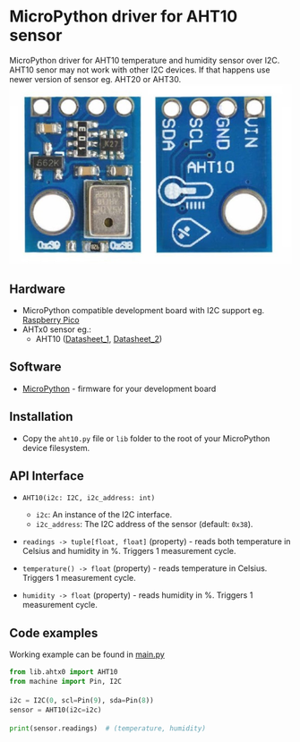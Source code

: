 # MicroPython driver for AHT10 sensor

MicroPython driver for AHT10 temperature and humidity sensor over I2C. AHT10 senor may not work with other I2C devices. If that happens use newer version of sensor eg. AHT20 or AHT30.
![AHT10](docs/img/AHT10.jpg)

## Hardware

-   MicroPython compatible development board with I2C support eg. [Raspberry Pico](https://www.raspberrypi.com/products/raspberry-pi-pico/)
-   AHTx0 sensor eg.:
    -   AHT10 ([Datasheet_1](docs/AHT10.pdf), [Datasheet_2](docs/AHT10_unofficial.pdf))

## Software

-   [MicroPython](https://micropython.org/download/) - firmware for your development board

## Installation

-   Copy the `aht10.py` file or `lib` folder to the root of your MicroPython device filesystem.

## API Interface

-   `AHT10(i2c: I2C, i2c_address: int)`

    -   `i2c`: An instance of the I2C interface.
    -   `i2c_address`: The I2C address of the sensor (default: `0x38`).

-   `readings -> tuple[float, float]` (property) - reads both temperature in Celsius and humidity in %. Triggers 1 measurement cycle.

-   `temperature() -> float` (property) - reads temperature in Celsius. Triggers 1 measurement cycle.

-   `humidity -> float` (property) - reads humidity in %. Triggers 1 measurement cycle.

## Code examples

Working example can be found in [main.py](main.py)

```py
from lib.ahtx0 import AHT10
from machine import Pin, I2C

i2c = I2C(0, scl=Pin(9), sda=Pin(8))
sensor = AHT10(i2c=i2c)

print(sensor.readings)  # (temperature, humidity)
```
